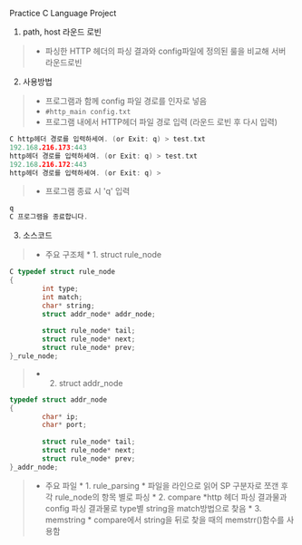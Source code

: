 Practice C Language Project

1. path, host 라운드 로빈
>	* 파싱한 HTTP 헤더의 파싱 결과와 config파일에 정의된 룰을 비교해 서버 라운드로빈

2. 사용방법
>	* 프로그램과 함께 config 파일 경로를 인자로 넣음
>	* ``` #http_main config.txt ```
>	* 프로그램 내에서 HTTP헤더 파일 경로 입력 (라운드 로빈 후 다시 입력)
~~~ C
C http헤더 경로를 입력하세여. (or Exit: q) > test.txt
192.168.216.173:443
http헤더 경로를 입력하세여. (or Exit: q) > test.txt
192.168.216.172:443
http헤더 경로를 입력하세여. (or Exit: q) > 
~~~
> * 프로그램 종료 시 'q' 입력
~~~ C
q
C 프로그램을 종료합니다.
~~~

3. 소스코드
> * 주요 구조체
	* 1. struct rule_node
~~~ C
C typedef struct rule_node
{
 		int type;
 		int match;
		char* string;
 		struct addr_node* addr_node;
		 
		struct rule_node* tail;
		struct rule_node* next;
		struct rule_node* prev;
}_rule_node;
~~~
>	* 2. struct addr_node
~~~ C
typedef struct addr_node
{
 		char* ip;
		char* port;
		
		struct rule_node* tail;
 		struct rule_node* next;
 		struct rule_node* prev;
}_addr_node;
~~~
> * 주요 파일
	* 1. rule_parsing
		* 파일을 라인으로 읽어 SP 구분자로 쪼갠 후 각 rule_node의 항목 별로 파싱
	* 2. compare
		*http 헤더 파싱 결과물과 config 파싱 결과물로 type별 string을 match방법으로 찾음
	* 3. memstring
		* compare에서 string을 뒤로 찾을 때의 memstrr()함수를 사용함
